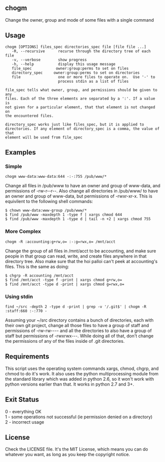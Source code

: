 chogm
-----

Change the owner, group and mode of some files with a single command

Usage
-----

    chogm [OPTIONS] files_spec directories_spec file [file file ...]  
       -R, --recursive      recurse through the directory tree of each file  
       -v, --verbose        show progress  
       -h, --help           display this usage message  
       file_spec           owner:group:perms to set on files  
       directory_spec     owner:group:perms to set on directories  
       file                 one or more files to operate on.  Use '-' to  
                            process stdin as a list of files  

    file_spec tells what owner, group, and permissions should be given to any
    files. Each of the three elements are separated by a ':'. If a value is
    not given for a particular element, that that element is not changed on
    the encountered files.

    directory_spec works just like files_spec, but it is applied to
    directories. If any element of directory_spec is a comma, the value of that
    element will be used from file_spec


Examples
--------

### Simple

    chogm www-data:www-data:644 -:-:755 /pub/www/*

Change all files in /pub/www to have an owner and group of www-data, and
permissions of -rw-r--r--. Also change all directories in /pub/www/ to
have an owner and group of www-data, but permissions of -rwxr-xr-x. This
is equivilent to the following shell commands:

    $ chown www-data:www-group /pub/www/*
    $ find /pub/www -maxdepth 1 -type f | xargs chmod 644
    $ find /pub/www -maxdepth 1 -type d | tail -n +2 | xargs chmod 755 

### More Complex

    chogm -R :accounting:g+rw,o= :-:g=rwx,o= /mnt/acct

Change the group of all files in /mnt/acct to be accounting, and make
sure people in that group can read, write, and create files anywhere in
that directory tree. Also make sure that the hoi palloi can't peek at
accounting's files. This is the same as doing:

    $ chgrp -R accounting /mnt/acct
    $ find /mnt/acct -type f -print | xargs chmod g+rw,o=
    $ find /mnt/acct -type d -print | xargs chmod g=rwx,o= 

### Using stdin

    find ~/src -depth 2 -type d -print | grep -v '/.git$' | chogm -R :staff:660 :-:770 -

Assuming your ~/src directory contains a bunch of directories, each with
their own git project, change all those files to have a group of staff
and permissions of -rw-rw---- and all the directories to also have a
group of staff but permissions of -rwxrwx---. While doing all of that,
don't change the permissions of any of the files inside of .git
directories.


Requirements
------------

This script uses the operating system commands xargs, chmod, chgrp, and
chmod to do it's work. It also uses the python multiprocessing module from
the standard library which was added in python 2.6, so it won't work with
python versions earlier than that. It works in python 2.7 and 3+.

Exit Status
-----------

 0 - everything OK  
 1 - some operations not successful (ie permission denied on a directory)  
 2 - incorrect usage


License
-------

Check the LICENSE file.  It's the MIT License, which means you can do whatever you want, as long as you keep the copyright notice.